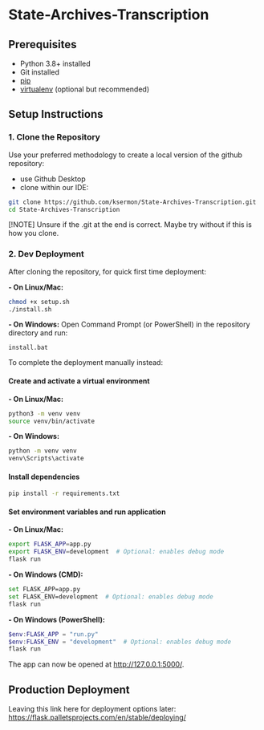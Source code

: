 # State-Archives-Transcription
## Prerequisites

- Python 3.8+ installed
- Git installed
- [pip](https://pip.pypa.io/en/stable/installation/)
- [virtualenv](https://virtualenv.pypa.io/en/latest/installation.html) (optional but recommended)

## Setup Instructions

### 1. Clone the Repository
Use your preferred methodology to create a local version of the github repository:

- use Github Desktop
- clone within our IDE:
```bash
git clone https://github.com/ksermon/State-Archives-Transcription.git
cd State-Archives-Transcription
```
[!NOTE]
Unsure if the .git at the end is correct. Maybe try without if this is how you clone.

### 2. Dev Deployment

After cloning the repository, for quick first time deployment:

**- On Linux/Mac:**
```bash
chmod +x setup.sh
./install.sh
```

**- On Windows:**
Open Command Prompt (or PowerShell) in the repository directory and run:
```
install.bat
```

To complete the deployment manually instead:

#### Create and activate a virtual environment
**- On Linux/Mac:**
```bash
python3 -m venv venv
source venv/bin/activate
```

**- On Windows:**
```bash
python -m venv venv
venv\Scripts\activate
```

#### Install dependencies
```bash
pip install -r requirements.txt
```

#### Set environment variables and run application

**- On Linux/Mac:**
```bash
export FLASK_APP=app.py
export FLASK_ENV=development  # Optional: enables debug mode
flask run
```

**- On Windows (CMD):**
```bash
set FLASK_APP=app.py
set FLASK_ENV=development  # Optional: enables debug mode
flask run
```

**- On Windows (PowerShell):**
```PowerShell
$env:FLASK_APP = "run.py"
$env:FLASK_ENV = "development"  # Optional: enables debug mode
flask run
```

The app can now be opened at http://127.0.0.1:5000/.

## Production Deployment
Leaving this link here for deployment options later:
https://flask.palletsprojects.com/en/stable/deploying/
